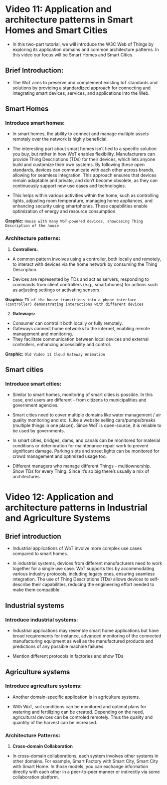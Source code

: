 # Video 11: Application and architecture patterns in Smart Homes and Smart Cities

- In this two-part tutorial, we will introduce the W3C Web of Things by exploring its application domains and common architecture patterns. In this video our focus will be Smart Homes and Smart Cities.

## Brief Introduction:

- The WoT aims to preserve and complement existing IoT standards and solutions by providing a standardized approach for connecting and integrating smart devices, services, and applications into the Web.

## Smart Homes

### Introduce smart homes:
- In smart homes, the ability to connect and manage multiple assets remotely over the network is highly beneficial.

- The interesting part about smart homes isn’t tied to a specific solution you buy, but rather in how WoT enables flexibility. Manufacturers can provide Thing Descriptions (TDs) for their devices, which lets anyone build and customize their own systems. By following these open standards, devices can communicate with each other across brands, allowing for seamless integration. This approach ensures that devices remain adaptable and private, and don’t become obsolete, as they can continuously support new use cases and technologies.

- This helps within various activities within the home, such as controlling lights, adjusting room temperature, managing home appliances, and enhancing security using smartphones. These capabilities enable optimization of energy and resource consumption.

**Graphic:** `House with many WoT-powered devices, showcasing Thing Description of the house`

### Architecture patterns:

1. **Controllers:**

- A common pattern involves using a controller, both locally and remotely, to interact with devices via the home network by consuming the Thing Description.

- Devices are represented by TDs and act as servers, responding to commands from client controllers (e.g., smartphones) for actions such as adjusting settings or activating sensors.

**Graphic:** `TD of the house transitions into a phone interface (controller) demonstrating interactions with different devices`

2. **Gateways:**

- Consumer can control it both locally or fully remotely.
- Gateways connect home networks to the internet, enabling remote management and monitoring.
- They facilitate communication between local devices and external controllers, enhancing accessibility and control.

**Graphic:** `Old Video 11 Cloud Gateway Animation`

## Smart cities

### Introduce smart cities:

- Similar to smart homes, monitoring of smart cities is possible. In this case, end users are different - from citizens to municipalities and government agencies.

- Smart cities need to cover multiple domains like water management / air quality monitoring and etc. (Like a website selling cars/pumps/breaks (multiple things in one place)). Since WoT is open-source, it is reliable to be used by governments.

- In smart cities, bridges, dams, and canals can be monitored for material conditions or deterioration for maintenance repair work to prevent significant damage. Parking slots and street lights can be monitored for crowd management and optimized usage too.

- Different managers who manage different Things - multiownership. Show TDs for every Thing. Since it’s so big there’s usually a mix of architectures.

# Video 12: Application and architecture patterns in Industrial and Agriculture Systems

## Brief introduction

- Industrial applications of WoT involve more complex use cases compared to smart homes.

- In industrial systems, devices from different manufacturers need to work together for a single use case. WoT supports this by accommodating various industry protocols, including legacy ones, ensuring seamless integration. The use of Thing Descriptions (TDs) allows devices to self-describe their capabilities, reducing the engineering effort needed to make them compatible.

## Industrial systems

### Introduce industrial systems:

-  Industrial applications may resemble smart home applications but have broad requirements for instance, advanced monitoring of the connected manufacturing equipment as well as the manufactured products and predictions of any possible machine failures.

- Mention different protocols in factories and show TDs


## Agriculture systems

### Introduce agriculture systems:

- Another domain-specific application is in agriculture systems.

- With WoT, soil conditions can be monitored and optimal plans for watering and fertilizing can be created. Depending on the need, agricultural devices can be controled remotely. Thus the quality and quantity of the harvest can be increased.

### Architecture Patterns:

1. **Cross-domain Collaboration**

- In cross-domain collaborations, each system involves other systems in other domains. For example, Smart Factory with Smart City, Smart City with Smart Home. In those models, you can exchange information directly with each other in a peer-to-peer manner or indirectly via some collaboration platform. 




